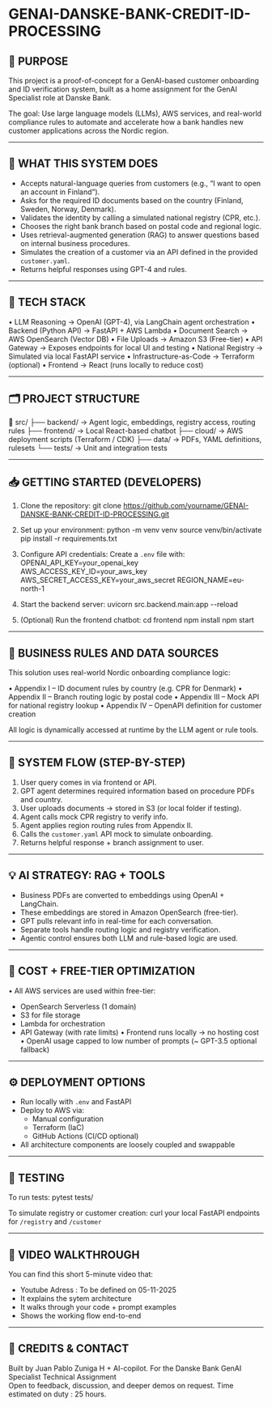 GENAI-DANSKE-BANK-CREDIT-ID-PROCESSING
======================================

📌 PURPOSE
----------
This project is a proof-of-concept for a GenAI-based customer onboarding and ID verification system,
built as a home assignment for the GenAI Specialist role at Danske Bank.

The goal: Use large language models (LLMs), AWS services, and real-world compliance rules to automate
and accelerate how a bank handles new customer applications across the Nordic region.

---

🧠 WHAT THIS SYSTEM DOES
-------------------------
- Accepts natural-language queries from customers (e.g., “I want to open an account in Finland”).
- Asks for the required ID documents based on the country (Finland, Sweden, Norway, Denmark).
- Validates the identity by calling a simulated national registry (CPR, etc.).
- Chooses the right bank branch based on postal code and regional logic.
- Uses retrieval-augmented generation (RAG) to answer questions based on internal business procedures.
- Simulates the creation of a customer via an API defined in the provided `customer.yaml`.
- Returns helpful responses using GPT-4 and rules.

---

🧱 TECH STACK
-------------
• LLM Reasoning         → OpenAI (GPT-4), via LangChain agent orchestration
• Backend (Python API)  → FastAPI + AWS Lambda
• Document Search       → AWS OpenSearch (Vector DB)
• File Uploads          → Amazon S3 (Free-tier)
• API Gateway           → Exposes endpoints for local UI and testing
• National Registry     → Simulated via local FastAPI service
• Infrastructure-as-Code → Terraform (optional)
• Frontend              → React (runs locally to reduce cost)

---

🗂 PROJECT STRUCTURE
---------------------
📁 src/
├── backend/           → Agent logic, embeddings, registry access, routing rules
├── frontend/          → Local React-based chatbot
├── cloud/             → AWS deployment scripts (Terraform / CDK)
├── data/              → PDFs, YAML definitions, rulesets
└── tests/             → Unit and integration tests

---

📥 GETTING STARTED (DEVELOPERS)
-------------------------------
1. Clone the repository:
   git clone https://github.com/yourname/GENAI-DANSKE-BANK-CREDIT-ID-PROCESSING.git

2. Set up your environment:
   python -m venv venv
   source venv/bin/activate
   pip install -r requirements.txt

3. Configure API credentials:
   Create a `.env` file with:
   OPENAI_API_KEY=your_openai_key
   AWS_ACCESS_KEY_ID=your_aws_key
   AWS_SECRET_ACCESS_KEY=your_aws_secret
   REGION_NAME=eu-north-1

4. Start the backend server:
   uvicorn src.backend.main:app --reload

5. (Optional) Run the frontend chatbot:
   cd frontend
   npm install
   npm start

---

📄 BUSINESS RULES AND DATA SOURCES
----------------------------------
This solution uses real-world Nordic onboarding compliance logic:

• Appendix I – ID document rules by country (e.g. CPR for Denmark)
• Appendix II – Branch routing logic by postal code
• Appendix III – Mock API for national registry lookup
• Appendix IV – OpenAPI definition for customer creation

All logic is dynamically accessed at runtime by the LLM agent or rule tools.

---

🔁 SYSTEM FLOW (STEP-BY-STEP)
-----------------------------
1. User query comes in via frontend or API.
2. GPT agent determines required information based on procedure PDFs and country.
3. User uploads documents → stored in S3 (or local folder if testing).
4. Agent calls mock CPR registry to verify info.
5. Agent applies region routing rules from Appendix II.
6. Calls the `customer.yaml` API mock to simulate onboarding.
7. Returns helpful response + branch assignment to user.

---

💡 AI STRATEGY: RAG + TOOLS
----------------------------
- Business PDFs are converted to embeddings using OpenAI + LangChain.
- These embeddings are stored in Amazon OpenSearch (free-tier).
- GPT pulls relevant info in real-time for each conversation.
- Separate tools handle routing logic and registry verification.
- Agentic control ensures both LLM and rule-based logic are used.

---

💸 COST + FREE-TIER OPTIMIZATION
--------------------------------
• All AWS services are used within free-tier:
  - OpenSearch Serverless (1 domain)
  - S3 for file storage
  - Lambda for orchestration
  - API Gateway (with rate limits)
• Frontend runs locally → no hosting cost
• OpenAI usage capped to low number of prompts (~ GPT-3.5 optional fallback)

---

⚙️ DEPLOYMENT OPTIONS
----------------------
- Run locally with `.env` and FastAPI
- Deploy to AWS via:
  - Manual configuration
  - Terraform (IaC)
  - GitHub Actions (CI/CD optional)
- All architecture components are loosely coupled and swappable

---

🧪 TESTING
----------
To run tests:
  pytest tests/

To simulate registry or customer creation:
  curl your local FastAPI endpoints for `/registry` and `/customer`

---


🎥 VIDEO WALKTHROUGH
-------------------------------
You can find this short 5-minute video that:
- Youtube Adress : To be defined on 05-11-2025
- It explains the sytem architecture
- It walks through your code + prompt examples
- Shows the working flow end-to-end

---

👋 CREDITS & CONTACT
---------------------
Built by Juan Pablo Zuniga H + AI-copilot. 
For the Danske Bank GenAI Specialist Technical Assignment  
Open to feedback, discussion, and deeper demos on request.
Time estimated on duty : 25 hours.

 
